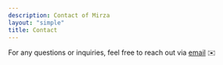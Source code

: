 ```yaml
---
description: Contact of Mirza
layout: "simple"
title: Contact
---
```


For any questions or inquiries, feel free to reach out via [email](mailto:mirzashatu@gmail.com) :envelope:

